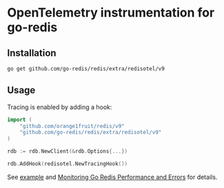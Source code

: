 # OpenTelemetry instrumentation for go-redis

## Installation

```bash
go get github.com/go-redis/redis/extra/redisotel/v9
```

## Usage

Tracing is enabled by adding a hook:

```go
import (
    "github.com/orange1fruit/redis/v9"
    "github.com/go-redis/redis/extra/redisotel/v9"
)

rdb := rdb.NewClient(&rdb.Options{...})

rdb.AddHook(redisotel.NewTracingHook())
```

See [example](example) and
[Monitoring Go Redis Performance and Errors](https://redis.uptrace.dev/guide/go-redis-monitoring.html)
for details.
